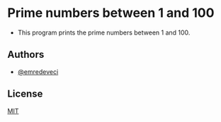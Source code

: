 # Prime numbers between 1 and 100

- This program prints the prime numbers between 1 and 100.

## Authors

- [@emredeveci](https://github.com/emredeveci)


## License

[MIT](https://choosealicense.com/licenses/mit/)

